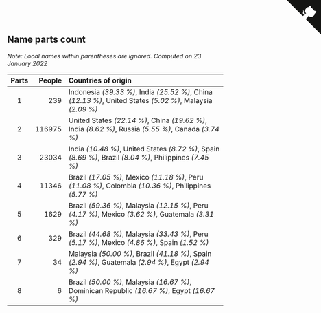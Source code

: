 ## Name parts count

*Note: Local names within parentheses are ignored.*
*Computed on 23 January 2022*

| Parts | People | Countries of origin |
| :--: | ---: | :--- |
| 1 | 239 | Indonesia *(39.33 %)*, India *(25.52 %)*, China *(12.13 %)*, United States *(5.02 %)*, Malaysia *(2.09 %)* |
| 2 | 116975 | United States *(22.14 %)*, China *(19.62 %)*, India *(8.62 %)*, Russia *(5.55 %)*, Canada *(3.74 %)* |
| 3 | 23034 | India *(10.48 %)*, United States *(8.72 %)*, Spain *(8.69 %)*, Brazil *(8.04 %)*, Philippines *(7.45 %)* |
| 4 | 11346 | Brazil *(17.05 %)*, Mexico *(11.18 %)*, Peru *(11.08 %)*, Colombia *(10.36 %)*, Philippines *(5.77 %)* |
| 5 | 1629 | Brazil *(59.36 %)*, Malaysia *(12.15 %)*, Peru *(4.17 %)*, Mexico *(3.62 %)*, Guatemala *(3.31 %)* |
| 6 | 329 | Brazil *(44.68 %)*, Malaysia *(33.43 %)*, Peru *(5.17 %)*, Mexico *(4.86 %)*, Spain *(1.52 %)* |
| 7 | 34 | Malaysia *(50.00 %)*, Brazil *(41.18 %)*, Spain *(2.94 %)*, Guatemala *(2.94 %)*, Egypt *(2.94 %)* |
| 8 | 6 | Brazil *(50.00 %)*, Malaysia *(16.67 %)*, Dominican Republic *(16.67 %)*, Egypt *(16.67 %)* |


<a href="https://github.com/jonatanklosko/wca_statistics" class="github-corner" aria-label="View source on Github"><svg width="80" height="80" viewBox="0 0 250 250" style="fill:#151513; color:#fff; position: absolute; top: 0; border: 0; right: 0;" aria-hidden="true"><path d="M0,0 L115,115 L130,115 L142,142 L250,250 L250,0 Z"></path><path d="M128.3,109.0 C113.8,99.7 119.0,89.6 119.0,89.6 C122.0,82.7 120.5,78.6 120.5,78.6 C119.2,72.0 123.4,76.3 123.4,76.3 C127.3,80.9 125.5,87.3 125.5,87.3 C122.9,97.6 130.6,101.9 134.4,103.2" fill="currentColor" style="transform-origin: 130px 106px;" class="octo-arm"></path><path d="M115.0,115.0 C114.9,115.1 118.7,116.5 119.8,115.4 L133.7,101.6 C136.9,99.2 139.9,98.4 142.2,98.6 C133.8,88.0 127.5,74.4 143.8,58.0 C148.5,53.4 154.0,51.2 159.7,51.0 C160.3,49.4 163.2,43.6 171.4,40.1 C171.4,40.1 176.1,42.5 178.8,56.2 C183.1,58.6 187.2,61.8 190.9,65.4 C194.5,69.0 197.7,73.2 200.1,77.6 C213.8,80.2 216.3,84.9 216.3,84.9 C212.7,93.1 206.9,96.0 205.4,96.6 C205.1,102.4 203.0,107.8 198.3,112.5 C181.9,128.9 168.3,122.5 157.7,114.1 C157.9,116.9 156.7,120.9 152.7,124.9 L141.0,136.5 C139.8,137.7 141.6,141.9 141.8,141.8 Z" fill="currentColor" class="octo-body"></path></svg></a><style>.github-corner:hover .octo-arm{animation:octocat-wave 560ms ease-in-out}@keyframes octocat-wave{0%,100%{transform:rotate(0)}20%,60%{transform:rotate(-25deg)}40%,80%{transform:rotate(10deg)}}@media (max-width:500px){.github-corner:hover .octo-arm{animation:none}.github-corner .octo-arm{animation:octocat-wave 560ms ease-in-out}}</style>
